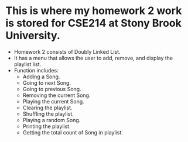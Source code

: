 # This is where my homework 2 work is stored for CSE214 at Stony Brook University.

- Homework 2 consists of Doubly Linked List.
- It has a menu that allows the user to add, remove, and display the playlist list.
- Function includes:
  -  Adding a Song.
  - Going to next Song.
  - Going to previous Song. 
  - Removing the current Song.
  - Playing the current Song.
  - Clearing the playlist.
  - Shuffling the playlist.
  - Playing a random Song.
  - Printing the playlist.
  - Getting the total count of Song in playlist.
